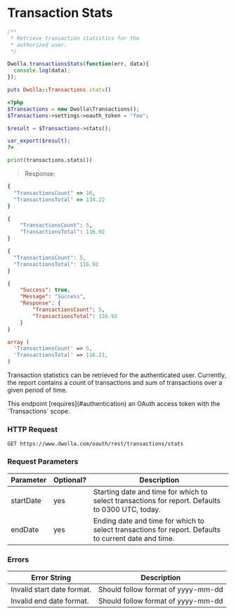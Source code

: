 # Transaction Stats

```js
/**
 * Retrieve transaction statistics for the 
 * authorized user.
 */

Dwolla.transactionsStats(function(err, data){
  console.log(data);
});
```

```ruby
puts Dwolla::Transactions.stats()
```

```php
<?php
$Transactions = new Dwolla\Transactions();
$Transactions->settings->oauth_token = "foo";

$result = $Transactions->stats();

var_export($result);
?>
```
```python
print(transactions.stats())
```

> Response:

```ruby
{
  "TransactionsCount" => 10,
  "TransactionsTotal" => 134.22
}
```
```python
{
    "TransactionsCount": 5,
    "TransactionsTotal": 116.92
}
```
```js
{
  "TransactionsCount": 5,
  "TransactionsTotal": 116.92
}
```

```json
{
    "Success": true,
    "Message": "Success",
    "Response": {
        "TransactionsCount": 5,
        "TransactionsTotal": 116.92
    }
}
```

```php
array (
  'TransactionsCount' => 5,
  'TransactionsTotal' => 116.21,
)
```

Transaction statistics can be retrieved for the authenticated user.   Currently, the report contains a count of transactions and sum of transactions over a given period of time.

<aside class="reminder">This endpoint [requires](#authentication) an OAuth access token with the `Transactions` scope.</aside>

### HTTP Request
`GET https://www.dwolla.com/oauth/rest/transactions/stats`

### Request Parameters
Parameter | Optional? | Description
----------|-----------|------------
startDate | yes | Starting date and time for which to select transactions for report. Defaults to 0300 UTC, today.
endDate | yes | Ending date and time for which to select transactions for report.  Defaults to current date and time.

### Errors
| Error String | Description |
|--------------|-------------|
| Invalid start date format. | Should follow format of yyyy-mm-dd |
| Invalid end date format. | Should follow format of yyyy-mm-dd |